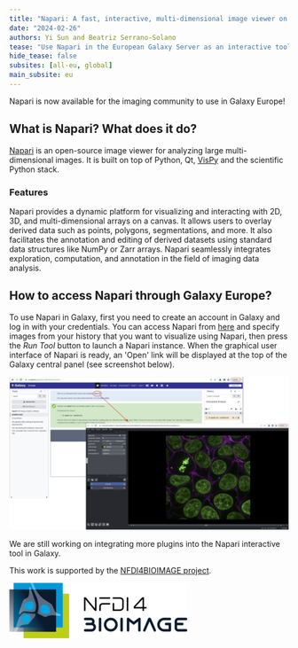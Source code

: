 ```yaml
---
title: "Napari: A fast, interactive, multi-dimensional image viewer on Galaxy!"
date: "2024-02-26"
authors: Yi Sun and Beatriz Serrano-Solano
tease: "Use Napari in the European Galaxy Server as an interactive tool"
hide_tease: false
subsites: [all-eu, global]
main_subsite: eu
---
```


Napari is now available for the imaging community to use in Galaxy Europe!

## What is Napari? What does it do?

[Napari](https://napari.org/) is an open-source image viewer for analyzing large multi-dimensional images. It is built on top of Python, Qt, [VisPy](https://vispy.org/) and the scientific Python stack.

### Features

Napari provides a dynamic platform for visualizing and interacting with 2D, 3D, and multi-dimensional arrays on a canvas. It allows users to overlay derived data such as points, polygons, segmentations, and more. It also facilitates the annotation and editing of derived datasets using standard data structures like NumPy or Zarr arrays. Napari seamlessly integrates exploration, computation, and annotation in the field of imaging data analysis.

## How to access Napari through Galaxy Europe?

To use Napari in Galaxy, first you need to create an account in Galaxy and log in with your credentials. You can access Napari from [here](https://usegalaxy.eu/root?tool_id=interactive_tool_napari) and specify images from your history that you want to visualize using Napari, then press the _Run Tool_ button to launch a Napari instance. When the graphical user interface of Napari is ready, an  'Open' link will be displayed at the top of the Galaxy central panel (see screenshot below). 

![Napari](./galaxy-napari.png)

We are still working on integrating more plugins into the Napari interactive tool in Galaxy. 

This work is supported by the [NFDI4BIOIMAGE project](https://nfdi4bioimage.de/).

![NFDI4BIOIMAGE](/content/images/logos/nfdi4bioimage.png)

